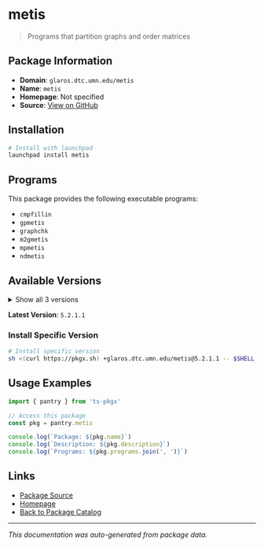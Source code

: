 # metis

> Programs that partition graphs and order matrices

## Package Information

- **Domain**: `glaros.dtc.umn.edu/metis`
- **Name**: `metis`
- **Homepage**: Not specified
- **Source**: [View on GitHub](https://github.com/pkgxdev/pantry/tree/main/projects/glaros.dtc.umn.edu/metis/package.yml)

## Installation

```bash
# Install with launchpad
launchpad install metis
```

## Programs

This package provides the following executable programs:

- `cmpfillin`
- `gpmetis`
- `graphchk`
- `m2gmetis`
- `mpmetis`
- `ndmetis`

## Available Versions

<details>
<summary>Show all 3 versions</summary>

- `5.2.1.1`, `5.1.0.4`, `5.1.0.3`

</details>

**Latest Version**: `5.2.1.1`

### Install Specific Version

```bash
# Install specific version
sh <(curl https://pkgx.sh) +glaros.dtc.umn.edu/metis@5.2.1.1 -- $SHELL -i
```

## Usage Examples

```typescript
import { pantry } from 'ts-pkgx'

// Access this package
const pkg = pantry.metis

console.log(`Package: ${pkg.name}`)
console.log(`Description: ${pkg.description}`)
console.log(`Programs: ${pkg.programs.join(', ')}`)
```

## Links

- [Package Source](https://github.com/pkgxdev/pantry/tree/main/projects/glaros.dtc.umn.edu/metis/package.yml)
- [Homepage](#)
- [Back to Package Catalog](../../../package-catalog.md)

---

*This documentation was auto-generated from package data.*
